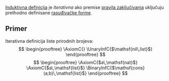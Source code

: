 
[Induktivna definicija](Induktivna%20definicija.md) je *iterativna* ako premise [pravila zaključivanja](Pravila%20zaključivanja.md) uključuju prethodno definisane [rasuđivačke forme](Rasuđivanja.md).

## Primer

Iterativna definicija liste prirodnih brojeva:
$$
\begin{prooftree}
\AxiomC{}
\UnaryInfC{$\mathsf{nil\,list}$}
\end{prooftree}
$$
$$
\begin{prooftree}
\AxiomC{$a\,\mathsf{nat}$}
\AxiomC{$a\,\mathsf{list}$}
\BinaryInfC{$\mathsf{cons}(a;b)\,\mathsf{list}$}
\end{prooftree}
$$